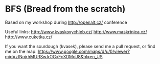 # BFS (Bread from the scratch)
Based on my workshop during http://openalt.cz/ conference

Useful links:
http://www.kvaskovychleb.cz/
http://www.maskrtnica.cz/
http://www.cuketka.cz/

If you want the sourdough (kvasek), please send me a pull request, or find me on the map:
https://www.google.com/maps/d/u/0/viewer?mid=ztNqjrhMURSw.kOGxFcXDMdJ8&hl=en_US

